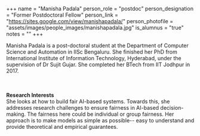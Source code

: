+++
name = "Manisha Padala"
person_role = "postdoc"
person_designation = "Former Postdoctoral Fellow"
person_link = "https://sites.google.com/view/manishapadala/"
person_photofile = "assets/images/people_images/manishapadala.jpg"
is_alumnus = "true"
notes = ""
+++

Manisha Padala is a post-doctoral student at the Department of Computer Science and Automation in IISc Bengaluru. She finished her PhD from International Institute of Information Technology, Hyderabad, under the supervision of Dr Sujit Gujar. She completed her BTech from IIT Jodhpur in 2017. 


<br><br><b>Research Interests</b>
<br>
She looks at how to build fair AI-based systems. Towards this, she addresses research challenges to ensure fairness in AI-based decision-making. The fairness here could be individual or group fairness. Her approach is to make models as simple as possible-- easy to understand and provide theoretical and empirical guarantees. 


